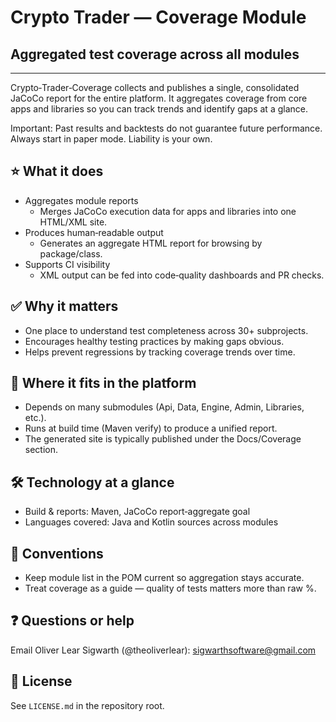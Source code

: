 # Crypto Trader — Coverage Module
## Aggregated test coverage across all modules

---

Crypto‑Trader‑Coverage collects and publishes a single, consolidated JaCoCo
report for the entire platform. It aggregates coverage from core apps and
libraries so you can track trends and identify gaps at a glance.

Important: Past results and backtests do not guarantee future performance.
Always start in paper mode. Liability is your own.

## ⭐️ What it does
- Aggregates module reports
  - Merges JaCoCo execution data for apps and libraries into one HTML/XML site.
- Produces human‑readable output
  - Generates an aggregate HTML report for browsing by package/class.
- Supports CI visibility
  - XML output can be fed into code‑quality dashboards and PR checks.

## ✅ Why it matters
- One place to understand test completeness across 30+ subprojects.
- Encourages healthy testing practices by making gaps obvious.
- Helps prevent regressions by tracking coverage trends over time.

## 🔗 Where it fits in the platform
- Depends on many submodules (Api, Data, Engine, Admin, Libraries, etc.).
- Runs at build time (Maven verify) to produce a unified report.
- The generated site is typically published under the Docs/Coverage section.

## 🛠️ Technology at a glance
- Build & reports: Maven, JaCoCo report‑aggregate goal
- Languages covered: Java and Kotlin sources across modules

## 📝 Conventions
- Keep module list in the POM current so aggregation stays accurate.
- Treat coverage as a guide — quality of tests matters more than raw %.

## ❓ Questions or help
Email Oliver Lear Sigwarth (@theoliverlear): sigwarthsoftware@gmail.com

## 📄 License
See `LICENSE.md` in the repository root.
